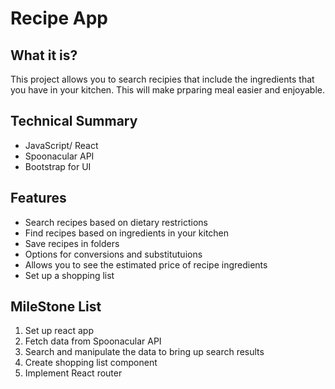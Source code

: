 # Recipe App

## What it is?

This project allows you to search recipies that include the ingredients that you have in your kitchen. This will make prparing  meal easier and enjoyable.

## Technical Summary
* JavaScript/ React
* Spoonacular API
* Bootstrap for UI

## Features
* Search recipes based on dietary restrictions
* Find recipes based on ingredients in your kitchen
* Save recipes in folders
* Options for conversions and substitutuions
* Allows you to see the estimated price of recipe ingredients
* Set up a shopping list

## MileStone List
1. Set up react app
2. Fetch data from Spoonacular API
3. Search and manipulate the data to bring up search results
4. Create shopping list component 
5. Implement React router

